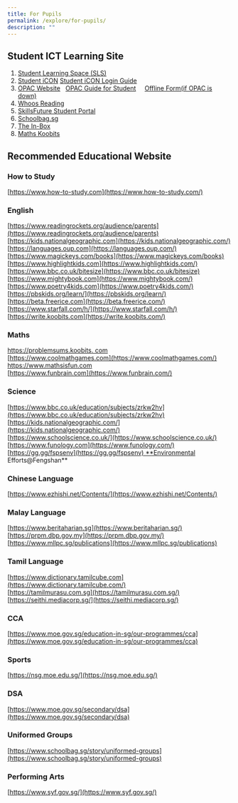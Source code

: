 ```yaml
---
title: For Pupils
permalink: /explore/for-pupils/
description: ""
---
```

Student ICT Learning Site
-------------------------

1.  [Student Learning Space (SLS)](https://vle.learning.moe.edu.sg/login)
2.  [Student iCON](https://workspace.google.com/dashboard) [Student iCON Login Guide](/files/Fengshan%20Document%20Links/Student-iCON-Onboarding-Guide-V21-31-Aug.pdf)
3.  [OPAC Website](https://schoolibrary.moe.edu.sg/fengshanpri/cgi-bin/spydus.exe/MSGTRN/WPAC/HOME)   [OPAC Guide for Student](/files/Fengshan%20Document%20Links/OPACSERR-Guide-for-Students_V2.pdf)     [Offline Form(if OPAC is down)](https://for.edu.sg/fsps-lib-borrowform)
4.  [Whoos Reading](https://www.whooosreading.org/)
5.  [SkillsFuture Student Portal](https://www.myskillsfuture.gov.sg/content/student/en/primary.html)
6.  [Schoolbag.sg](https://www.schoolbag.sg/)
7.  [The In-Box](https://fengshanpri-moe-edu-sg-admin.cwp.sg/departments/character-and-citizenry-education-cce/programmes/the-in-box/)
8.  [Maths Koobits](https://member.koobits.com/?utm_source=web_nav&utm_medium=btn&utm_campaign=k21web&utm_content=login)

Recommended Educational Website
-------------------------------

### How to Study

[https://www.how-to-study.com](https://www.how-to-study.com/)

### English

[https://www.readingrockets.org/audience/parents](https://www.readingrockets.org/audience/parents)  
[https://kids.nationalgeographic.com](https://kids.nationalgeographic.com/)  
[https://languages.oup.com](https://languages.oup.com/)  
[https://www.magickeys.com/books](https://www.magickeys.com/books)  
[https://www.highlightkids.com](https://www.highlightkids.com/)  
[https://www.bbc.co.uk/bitesize](https://www.bbc.co.uk/bitesize)  
[https://www.mightybook.com](https://www.mightybook.com/)  
[https://www.poetry4kids.com](https://www.poetry4kids.com/)  
[https://pbskids.org/learn/](https://pbskids.org/learn/)  
[https://beta.freerice.com](https://beta.freerice.com/)  
[https://www.starfall.com/h/](https://www.starfall.com/h/)  
[https://write.koobits.com](https://write.koobits.com/)

### Maths

[https://problemsums.koobits. com](https://problemsums.koobits.%20com/)  
[https://www.coolmathgames.com](https://www.coolmathgames.com/)  
[https://ww](https://www.mathsisfun.com/)[w.mathsisfun.com](https://www.mathsisfun.com/)  
[https://www.funbrain.com](https://www.funbrain.com/)

### Science

[https://www.bbc.co.uk/education/subjects/zrkw2hv](https://www.bbc.co.uk/education/subjects/zrkw2hv)  
[https://kids.nationalgeographic.com/](https://kids.nationalgeographic.com/)  
[https://www.schoolscience.co.uk/](https://www.schoolscience.co.uk/)  
[https://www.funology.com](https://www.funology.com/)  
[https://gg.gg/fspsenv](https://gg.gg/fspsenv) **Environmental Efforts@Fengshan**

### Chinese Language

[https://www.ezhishi.net/Contents/](https://www.ezhishi.net/Contents/)

### Malay Language

[https://www.beritaharian.sg](https://www.beritaharian.sg/)  
[https://prpm.dbp.gov.my](https://prpm.dbp.gov.my/)  
[https://www.mllpc.sg/publications](https://www.mllpc.sg/publications)

### Tamil Language

[https://www.dictionary.tamilcube.com](https://www.dictionary.tamilcube.com/)  
[https://tamilmurasu.com.sg](https://tamilmurasu.com.sg/)  
[https://seithi.mediacorp.sg/](https://seithi.mediacorp.sg/)

### CCA

[https://www.moe.gov.sg/education-in-sg/our-programmes/cca](https://www.moe.gov.sg/education-in-sg/our-programmes/cca)

### Sports

[https://nsg.moe.edu.sg/](https://nsg.moe.edu.sg/)

### DSA

[https://www.moe.gov.sg/secondary/dsa](https://www.moe.gov.sg/secondary/dsa)

### Uniformed Groups

[https://www.schoolbag.sg/story/uniformed-groups](https://www.schoolbag.sg/story/uniformed-groups)

### Performing Arts

[https://www.syf.gov.sg/](https://www.syf.gov.sg/)